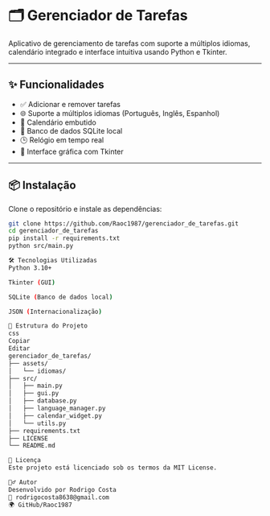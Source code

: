 # 🗂️ Gerenciador de Tarefas

Aplicativo de gerenciamento de tarefas com suporte a múltiplos idiomas, calendário integrado e interface intuitiva usando Python e Tkinter.

---

## ✨ Funcionalidades

- ✅ Adicionar e remover tarefas
- 🌐 Suporte a múltiplos idiomas (Português, Inglês, Espanhol)
- 📅 Calendário embutido
- 💾 Banco de dados SQLite local
- 🕒 Relógio em tempo real
- 🌈 Interface gráfica com Tkinter

---

## 📦 Instalação

Clone o repositório e instale as dependências:

```bash
git clone https://github.com/Raoc1987/gerenciador_de_tarefas.git
cd gerenciador_de_tarefas
pip install -r requirements.txt
python src/main.py

🛠️ Tecnologias Utilizadas
Python 3.10+

Tkinter (GUI)

SQLite (Banco de dados local)

JSON (Internacionalização)

📁 Estrutura do Projeto
css
Copiar
Editar
gerenciador_de_tarefas/
├── assets/
│   └── idiomas/
├── src/
│   ├── main.py
│   ├── gui.py
│   ├── database.py
│   ├── language_manager.py
│   ├── calendar_widget.py
│   └── utils.py
├── requirements.txt
├── LICENSE
└── README.md

📄 Licença
Este projeto está licenciado sob os termos da MIT License.

🙋‍♂️ Autor
Desenvolvido por Rodrigo Costa
📧 rodrigocosta8638@gmail.com
🌍 GitHub/Raoc1987

